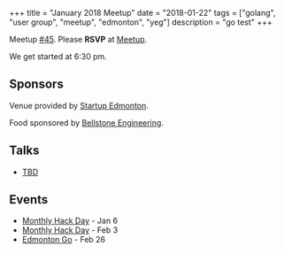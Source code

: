 +++
title = "January 2018 Meetup"
date = "2018-01-22"
tags = ["golang", "user group", "meetup", "edmonton", "yeg"]
description = "go test"
+++

Meetup [#45](https://github.com/edmontongo/presentations/issues/74). Please **RSVP** at [Meetup](https://www.meetup.com/startupedmonton/events/ddzwmnyxcbdc/).

We get started at 6:30 pm.

## Sponsors 

Venue provided by [Startup Edmonton](http://www.startupedmonton.com/).

Food sponsored by [Bellstone Engineering](https://bellstone.ca/). 

## Talks

* [TBD](https://github.com/edmontongo/presentations/issues/74)

## Events

* [Monthly Hack Day](https://www.meetup.com/startupedmonton/events/qvnfrlyxcbjb/) - Jan 6
* [Monthly Hack Day](https://www.meetup.com/startupedmonton/events/qvnfrlyxdbfb/) - Feb 3
* [Edmonton Go](https://www.meetup.com/startupedmonton/events/ddzwmnyxdbjc/) - Feb 26
